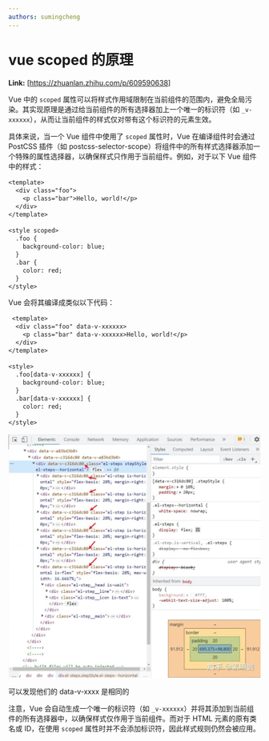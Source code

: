 ```yaml
---
authors: sumingcheng
---
```

# vue scoped  的原理



 **Link:** [https://zhuanlan.zhihu.com/p/609590638]



Vue 中的 `scoped` 属性可以将样式作用域限制在当前组件的范围内，避免全局污染。其实现原理是通过给当前组件的所有选择器加上一个唯一的标识符（如 `_v-xxxxxx`），从而让当前组件的样式仅对带有这个标识符的元素生效。

具体来说，当一个 Vue 组件中使用了 `scoped` 属性时，Vue 在编译组件时会通过 PostCSS 插件（如 postcss-selector-scope）将组件中的所有样式选择器添加一个特殊的属性选择器，以确保样式只作用于当前组件。例如，对于以下 Vue 组件中的样式：

```
<template>
  <div class="foo">
    <p class="bar">Hello, world!</p>
  </div>
</template>

<style scoped>
  .foo {
    background-color: blue;
  }
  .bar {
    color: red;
  }
</style> 
```

Vue 会将其编译成类似以下代码：

```
 <template>
  <div class="foo" data-v-xxxxxx>
    <p class="bar" data-v-xxxxxx>Hello, world!</p>
  </div>
</template>

<style>
  .foo[data-v-xxxxxx] {
    background-color: blue;
  }
  .bar[data-v-xxxxxx] {
    color: red;
  }
</style>
```
![006cef8a81c51c2e6643eeb07fa58d09](../image/006cef8a81c51c2e6643eeb07fa58d09.jpg)

可以发现他们的 data-v-xxxx 是相同的

  
  

注意，Vue 会自动生成一个唯一的标识符（如 `_v-xxxxxx`）并将其添加到当前组件的所有选择器中，以确保样式仅作用于当前组件。而对于 HTML 元素的原有类名或 ID，在使用 `scoped` 属性时并不会添加标识符，因此样式规则仍然会被应用。

